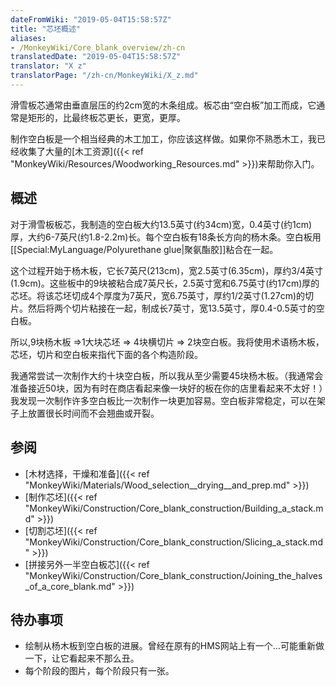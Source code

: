 ```yaml
---
dateFromWiki: "2019-05-04T15:58:57Z"
title: "芯坯概述"
aliases:
- /MonkeyWiki/Core_blank_overview/zh-cn
translatedDate: "2019-05-04T15:58:57Z"
translator: "X z"
translatorPage: "/zh-cn/MonkeyWiki/X_z.md"
---
```

滑雪板芯通常由垂直层压的约2cm宽的木条组成。板芯由“空白板”加工而成，它通常是矩形的，比最终板芯更长，更宽，更厚。

制作空白板是一个相当经典的木工加工，你应该这样做。如果你不熟悉木工，我已经收集了大量的[木工资源]({{< ref "MonkeyWiki/Resources/Woodworking_Resources.md" >}})来帮助你入门。 

## 概述

对于滑雪板板芯，我制造的空白板大约13.5英寸(约34cm)宽，0.4英寸(约1cm)厚，大约6-7英尺(约1.8-2.2m)长。每个空白板有18条长方向的杨木条。空白板用[[Special:MyLanguage/Polyurethane glue|聚氨酯胶]]粘合在一起。

这个过程开始于杨木板，它长7英尺(213cm)，宽2.5英寸(6.35cm)，厚约3/4英寸(1.9cm)。这些板中的9块被粘合成7英尺长，2.5英寸宽和6.75英寸(约17cm)厚的芯坯。将该芯坯切成4个厚度为7英尺，宽6.75英寸，厚约1/2英寸(1.27cm)的切片。然后将两个切片粘接在一起，制成长7英寸，宽13.5英寸，厚0.4-0.5英寸的空白板。 

所以,9块杨木板 &rArr;1大块芯坯 &rArr; 4块横切片 &rArr; 2块空白板。我将使用术语杨木板，芯坯，切片和空白板来指代下面的各个构造阶段。

我通常尝试一次制作大约十块空白板，所以我从至少需要45块杨木板。（我通常会准备接近50块，因为有时在商店看起来像一块好的板在你的店里看起来不太好！）我发现一次制作许多空白板比一次制作一块更加容易。空白板非常稳定，可以在架子上放置很长时间而不会翘曲或开裂。

## 参阅

- [木材选择，干燥和准备]({{< ref "MonkeyWiki/Materials/Wood_selection__drying__and_prep.md" >}})
- [制作芯坯]({{< ref "MonkeyWiki/Construction/Core_blank_construction/Building_a_stack.md" >}})
- [切割芯坯]({{< ref "MonkeyWiki/Construction/Core_blank_construction/Slicing_a_stack.md" >}})
- [拼接另外一半空白板芯]({{< ref "MonkeyWiki/Construction/Core_blank_construction/Joining_the_halves_of_a_core_blank.md" >}})

## 待办事项

- 绘制从杨木板到空白板的进展。曾经在原有的HMS网站上有一个...可能重新做一下，让它看起来不那么丑。
- 每个阶段的图片，每个阶段只有一张。



